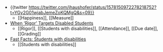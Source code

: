 - {{twitter https://twitter.com/jhaushofer/status/1578150972278218752?t=YGy2G01wjabJemeZoKQMgQ&s=09}}
	- [[Happiness]], [[Measure]]
- [When ‘Rigor’ Targets Disabled Students](https://www.chronicle.com/article/when-rigor-targets-disabled-students)
	- [[Rigor]], [[Students with disabilities]], [[Attendance]], [[Due date]], [[Grading]]
- [Fast Facts: Students with disabilities](https://nces.ed.gov/fastfacts/display.asp?id=60)
	- [[Students with disabilities]]